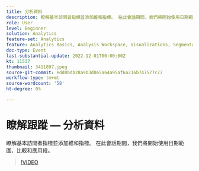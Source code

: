```yaml
---
title: 分析資料
description: 瞭解基本訪問者指標並添加維和指標。 在此會話期間，我們將開始使用日期範圍、比較和應用段。
role: User
level: Beginner
solution: Analytics
feature-set: Analytics
feature: Analytics Basics, Analysis Workspace, Visualizations, Segmentation, Metrics
doc-type: Event
last-substantial-update: 2022-12-01T00:00:00Z
kt: 11537
thumbnail: 3411897.jpeg
source-git-commit: edd0bdb28a9b3d065a64a95af6a216b747577c77
workflow-type: tm+mt
source-wordcount: '58'
ht-degree: 0%

---
```


# 瞭解跟蹤 — 分析資料

瞭解基本訪問者指標並添加維和指標。 在此會話期間，我們將開始使用日期範圍、比較和應用段。

>[!VIDEO](https://video.tv.adobe.com/v/3411897/?quality=12&learn=on)
